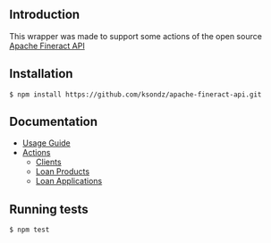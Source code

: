 ## Introduction
This wrapper was made to support some actions of the open source [Apache Fineract API](https://demo.openmf.org/api-docs/apiLive.htm#top)<br/>

## Installation

```
$ npm install https://github.com/ksondz/apache-fineract-api.git
```

## Documentation

 - [Usage Guide](docs/guide.md)
 - [Actions](docs/actions/index.md)
    - [Clients](docs/actions/clients.md)
    - [Loan Products](docs/actions/loan-products.md)
    - [Loan Applications](docs/actions/loan-applications.md)

## Running tests

```
$ npm test
```